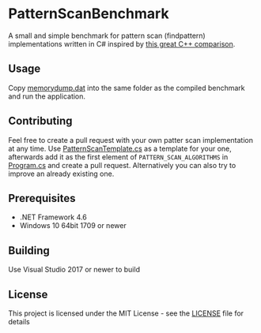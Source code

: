 # PatternScanBenchmark

A small and simple benchmark for pattern scan (findpattern) implementations written in C# inspired by [this great C++ comparison](https://github.com/learn-more/findpattern-bench).

## Usage

Copy [memorydump.dat](PatternScanBench/Memorydump/memorydump.dat) into the same folder as the compiled benchmark and run the application.

## Contributing

Feel free to create a pull request with your own patter scan implementation at any time. Use [PatternScanTemplate.cs](PatternScanBench/Implementations/PatternScanTemplate.cs) as a template for your one, afterwards add it as the first element of `PATTERN_SCAN_ALGORITHMS` in [Program.cs](PatternScanBench/Program.cs) and create a pull request. Alternatively you can also try to improve an already existing one.

## Prerequisites

* .NET Framework 4.6
* Windows 10 64bit 1709 or newer

## Building

Use Visual Studio 2017 or newer to build

## License

This project is licensed under the MIT License - see the [LICENSE](LICENSE) file for details
